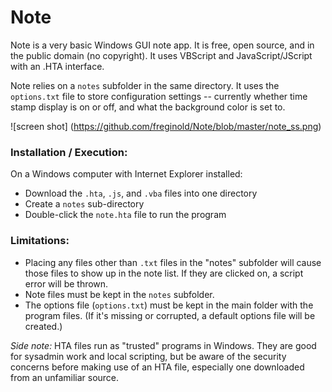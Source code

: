 # Note
Note is a very basic Windows GUI note app.  It is free, open source, and in the public domain (no copyright).  It uses VBScript and JavaScript/JScript with an .HTA interface.

Note relies on a `notes` subfolder in the same directory.  It uses the `options.txt` file to store configuration settings -- currently whether time stamp display is on or off, and what the background color is set to.

![screen shot]
(https://github.com/freginold/Note/blob/master/note_ss.png)

### Installation / Execution:
On a Windows computer with Internet Explorer installed:
  - Download the `.hta`, `.js`, and `.vba` files into one directory
  - Create a `notes` sub-directory
  - Double-click the `note.hta` file to run the program

### Limitations:
- Placing any files other than `.txt` files in the "notes" subfolder will cause those files to show up in the note list.  If they are clicked on, a script error will be thrown.
- Note files must be kept in the `notes` subfolder.
- The options file (`options.txt`) must be kept in the main folder with the program files.  (If it's missing or corrupted, a default options file will be created.)


*Side note:* HTA files run as "trusted" programs in Windows.  They are good for sysadmin work and local scripting, but be aware of the security concerns before making use of an HTA file, especially one downloaded from an unfamiliar source.
